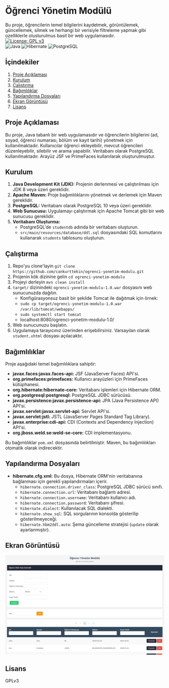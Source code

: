 # Öğrenci Yönetim Modülü

Bu proje, öğrencilerin temel bilgilerini kaydetmek, görüntülemek, güncellemek, silmek ve herhangi bir verisiyle filtreleme yapmak gibi ozelliklerle olusturulmus basit bir web uygulamasıdır.
<br />
[![License: GPL v3](https://img.shields.io/badge/License-GPLv3-blue.svg)](https://www.gnu.org/licenses/gpl-3.0)
<br />
![Java](https://img.shields.io/badge/java-%23ED8B00.svg?style=for-the-badge&logo=openjdk&logoColor=white)
![Hibernate](https://img.shields.io/badge/Hibernate-59666C?style=for-the-badge&logo=Hibernate&logoColor=white)
![PostgreSQL](https://img.shields.io/badge/PostgreSQL-316192?style=for-the-badge&logo=postgresql&logoColor=white)
## İçindekiler
1.  [Proje Açıklaması](#proje-açıklaması)
2.  [Kurulum](#kurulum)
3.  [Çalıştırma](#çalıştırma)
4.  [Bağımlılıklar](#bağımlılıklar)
5.  [Yapılandırma Dosyaları](#yapılandırma-dosyaları)
6.  [Ekran Görüntüsü](#ekran-görüntüsü)
7.  [Lisans](#lisans)

## Proje Açıklaması
Bu proje, Java tabanlı bir web uygulamasıdır ve öğrencilerin bilgilerini (ad, soyad, öğrenci numarası, bölüm ve kayıt tarihi) yönetmek için kullanılmaktadır. Kullanıcılar öğrenci ekleyebilir, mevcut öğrencileri düzenleyebilir, silebilir ve arama yapabilir. Veritabanı olarak PostgreSQL kullanılmaktadır. Arayüz JSF ve PrimeFaces kullanılarak oluşturulmuştur.

## Kurulum
1.  **Java Development Kit (JDK):** Projenin derlenmesi ve çalıştırılması için JDK 8 veya üzeri gereklidir.
2.  **Apache Maven:** Proje bağımlılıklarını yönetmek ve derlemek için Maven gereklidir.
3.  **PostgreSQL:** Veritabanı olarak PostgreSQL 10 veya üzeri gereklidir.
4.  **Web Sunucusu:** Uygulamayı çalıştırmak için Apache Tomcat gibi bir web sunucusu gereklidir.
5.  **Veritabanı Oluşturma:**
    *   PostgreSQL'de `studentdb` adında bir veritabanı oluşturun.
    *   `src/main/resources/database/ddl.sql` dosyasındaki SQL komutlarını kullanarak `students` tablosunu oluşturun.

## Çalıştırma
1.  Repo'yu clone'layin ```git clone https://github.com/cankurttekin/ogrenci-yonetim-modulu.git```
1.  Projenin kök dizinine gelin ```cd ogrenci-yonetim-modulu```
2.  Projeyi derleyin ```mvn clean install```
3.  `target/` dizinindeki `ogrenci-yonetim-modulu-1.0.war` dosyasını web sunucunuzda dağıtın.
    - Konfigürasyonsuz basit bir şekilde Tomcat ile dağıtmak için örnek:
    - ```sudo cp target/ogrenci-yonetim-modulu-1.0.war /var/lib/tomcat/webapps/```
    - ```sudo systemctl start tomcat```
    - localhost:8080/ogrenci-yonetim-modulu-1.0/
5.  Web sunucunuzu başlatın.
6.  Uygulamaya tarayıcınız üzerinden erişebilirsiniz. Varsayılan olarak `student.xhtml` dosyası açılacaktır.

## Bağımlılıklar

Proje aşağıdaki temel bağımlılıklara sahiptir:

*   **javax.faces:javax.faces-api:** JSF (JavaServer Faces) API'si.
*   **org.primefaces:primefaces:** Kullanıcı arayüzleri için PrimeFaces kütüphanesi.
*   **org.hibernate:hibernate-core:** Veritabanı işlemleri için Hibernate ORM.
*   **org.postgresql:postgresql:** PostgreSQL JDBC sürücüsü.
*   **javax.persistence:javax.persistence-api:** JPA (Java Persistence API) API'si.
*   **javax.servlet:javax.servlet-api:** Servlet API'si.
*   **javax.servlet:jstl:** JSTL (JavaServer Pages Standard Tag Library).
*   **javax.enterprise:cdi-api:** CDI (Contexts and Dependency Injection) API'si.
*    **org.jboss.weld.se:weld-se-core:** CDI implementasyonu.

Bu bağımlılıklar `pom.xml` dosyasında belirtilmiştir. Maven, bu bağımlılıkları otomatik olarak indirecektir.


## Yapılandırma Dosyaları

*   **hibernate.cfg.xml:** Bu dosya, Hibernate ORM'nin veritabanına bağlanması için gerekli yapılandırmaları içerir.
    *   `hibernate.connection.driver_class`: PostgreSQL JDBC sürücü sınıfı.
    *   `hibernate.connection.url`: Veritabanı bağlantı adresi.
    *   `hibernate.connection.username`: Veritabanı kullanıcı adı.
    *   `hibernate.connection.password`: Veritabanı şifresi.
    *   `hibernate.dialect`: Kullanılacak SQL dialekti.
    *   `hibernate.show_sql`: SQL sorgularının konsolda gösterilip gösterilmeyeceği.
    *   `hibernate.hbm2ddl.auto`: Şema güncelleme stratejisi (`update` olarak ayarlanmıştır).

## Ekran Görüntüsü
![screenshot](/assets/screenshot.png)

## Lisans
GPLv3
